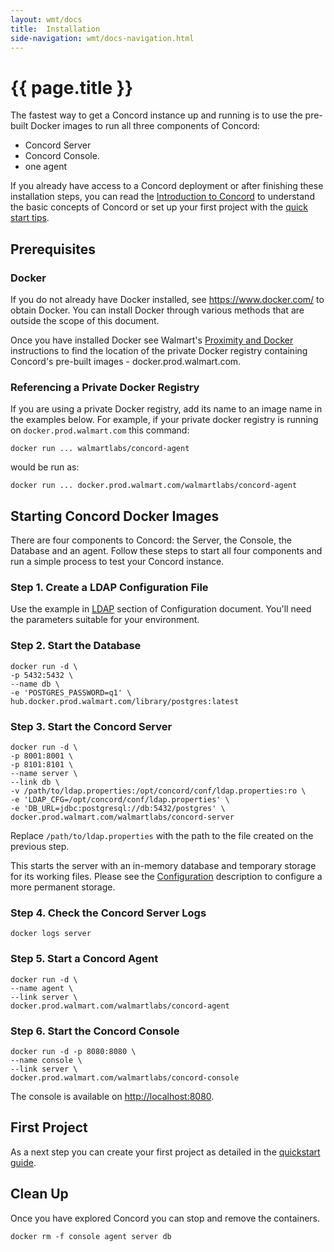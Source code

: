 ```yaml
---
layout: wmt/docs
title:  Installation
side-navigation: wmt/docs-navigation.html
---
```


# {{ page.title }}

The fastest way to get a Concord instance up and running is to use the
pre-built Docker images to run all three components of Concord:

- Concord Server
- Concord Console.
- one agent 

If you already have access to a Concord deployment or after finishing these installation steps, you can read the [Introduction to
Concord](./index.html) to understand the basic concepts of Concord
or set up your first project with the [quick start tips](./quickstart.html).

## Prerequisites

### Docker

If you do not already have Docker installed, see
https://www.docker.com/ to obtain Docker.  You can install Docker
  through various methods that are outside the scope of this document.

Once you have installed Docker see Walmart's [Proximity and
Docker](http://sde.walmart.com/docs/proximity/docker.html)
instructions to find the location of the private Docker registry
containing Concord's pre-built images - docker.prod.walmart.com.

### Referencing a Private Docker Registry

If you are using a private Docker registry, add its name to an image
name in the examples below.  For example, if your private docker
registry is running on `docker.prod.walmart.com` this command:

```
docker run ... walmartlabs/concord-agent
```

  would be run as:

```
docker run ... docker.prod.walmart.com/walmartlabs/concord-agent
```

## Starting Concord Docker Images

There are four components to Concord: the Server, the
Console, the Database and an agent. Follow these steps to start all four
components and run a simple process to test your Concord instance.

### Step 1. Create a LDAP Configuration File

Use the example in [LDAP](./configuration.html#ldap) section of
Configuration document. You'll need the parameters suitable for
your environment.

### Step 2. Start the Database

```
docker run -d \
-p 5432:5432 \
--name db \
-e 'POSTGRES_PASSWORD=q1' \
hub.docker.prod.walmart.com/library/postgres:latest
```

### Step 3. Start the Concord Server

```
docker run -d \
-p 8001:8001 \
-p 8101:8101 \
--name server \
--link db \
-v /path/to/ldap.properties:/opt/concord/conf/ldap.properties:ro \
-e 'LDAP_CFG=/opt/concord/conf/ldap.properties' \
-e 'DB_URL=jdbc:postgresql://db:5432/postgres' \
docker.prod.walmart.com/walmartlabs/concord-server
```

Replace `/path/to/ldap.properties` with the path to the file
created on the previous step.

This starts the server with an in-memory database and temporary
storage for its working files. Please see the
[Configuration](./configuration.html) description to configure a more
permanent storage.

### Step 4. Check the Concord Server Logs

```
docker logs server
```

### Step 5. Start a Concord Agent

```
docker run -d \
--name agent \
--link server \
docker.prod.walmart.com/walmartlabs/concord-agent
```

### Step 6. Start the Concord Console

```
docker run -d -p 8080:8080 \
--name console \
--link server \
docker.prod.walmart.com/walmartlabs/concord-console
```

The console is available on [http://localhost:8080](http://localhost:8080).

## First Project

As a next step you can create your first project as detailed in the
[quickstart guide](./quickstart.html).


## Clean Up

Once you have explored Concord you can stop and remove the containers.

```
docker rm -f console agent server db
```

